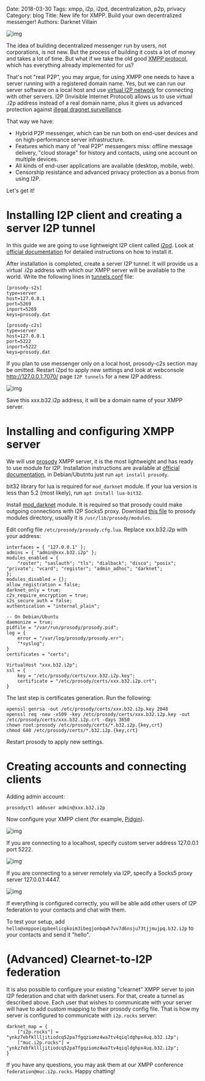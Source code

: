 Date: 2018-03-30
Tags: xmpp, i2p, i2pd, decentralization, p2p, privacy
Category: blog
Title: New life for XMPP. Build your own decentralized messenger!
Authors: Darknet Villain

![img]({static}/images/decentralized-messenger-xmpp/xmpp-1.jpeg)

The idea of building decentralized messenger run by users, not corporations, is not new. But the process of building it costs a lot of money and takes a lot of time. But what if we take the old good [XMPP protocol](https://en.wikipedia.org/wiki/XMPP), which has everything already implemented for us?

That's not "real P2P", you may argue, for using XMPP one needs to have a server running with a registered domain name. Yes, but we can run our server software on a local host and use [virtual I2P network](https://en.wikipedia.org/wiki/I2P) for connecting with other servers. I2P (Invisible Internet Protocol) allows us to use virtual .i2p address instead of a real domain name, plus it gives us advanced protection against [illegal dragnet surveillance](https://en.wikipedia.org/wiki/PRISM_%28surveillance_program%29). 

That way we have:

- Hybrid P2P messenger, which can be run both on end-user devices and on high-performance server infrastructure.
- Features which many of "real P2P" messengers miss: offline message delivery, "cloud storage" for history and contacts, using one account on multiple devices.
- All kinds of end-user applications are available (desktop, mobile, web).
- Censorship resistance and advanced privacy protection as a bonus from using I2P.

Let's get it!

# Installing I2P client and creating a server I2P tunnel

In this guide we are going to use lightweight I2P client called [i2pd](https://github.com/PurpleI2P/i2pd). Look at [official documentation](https://i2pd.readthedocs.io/en/latest/user-guide/install/) for detailed instructions on how to install it.

After installation is completed, create a server I2P tunnel. It will provide us a virtual .i2p address with which our XMPP server will be available to the world. Write the following lines in [tunnels.conf](https://i2pd.readthedocs.io/en/latest/user-guide/tunnels/) file:

    [prosody-s2s]
    type=server
    host=127.0.0.1
    port=5269
    inport=5269
    keys=prosody.dat

    [prosody-c2s]
    type=server
    host=127.0.0.1
    port=5222
    inport=5222
    keys=prosody.dat

If you plan to use messenger only on a local host, prosody-c2s section may be omitted. Restart i2pd to apply new settings and look at webconsole http://127.0.0.1:7070/ page `I2P tunnels` for a new I2P address:

![img]({static}/images/decentralized-messenger-xmpp/xmpp-2.png)

Save this xxx.b32.i2p address, it will be a domain name of your XMPP server.

# Installing and configuring XMPP server

We will use [prosody](https://prosody.im/) XMPP server, it is the most lightweight and has ready to use module for I2P. Installation instructions are available at [official documentation](https://prosody.im/download/start), in Debian/Ubutntu just run `apt install prosody`.

bit32 library for lua is required for `mod_darknet` module. If your lua version is less than 5.2 (most likely), run `apt install lua-bit32`.

Install [mod_darknet](https://github.com/majestrate/mod_darknet) module. It is required so that prosody could make outgoing connections with I2P Socks5 proxy. Download [this file](https://raw.githubusercontent.com/majestrate/mod_darknet/master/mod_darknet.lua) to prosody modules directory, usually it is `/usr/lib/prosody/modules`.

Edit config file `/etc/prosody/prosody.cfg.lua`. Replace xxx.b32.i2p with your address:

    interfaces = { "127.0.0.1" };
    admins = { "admin@xxx.b32.i2p" };
    modules_enabled = {
        "roster"; "saslauth"; "tls"; "dialback"; "disco"; "posix"; "private"; "vcard"; "register"; "admin_adhoc"; "darknet"; 
    };
    modules_disabled = {};
    allow_registration = false;
    darknet_only = true;
    c2s_require_encryption = true;
    s2s_secure_auth = false;
    authentication = "internal_plain";

    -- On Debian/Ubuntu
    daemonize = true;
    pidfile = "/var/run/prosody/prosody.pid";
    log = {
        error = "/var/log/prosody/prosody.err";
        "*syslog";
    }
    certificates = "certs";

    VirtualHost "xxx.b32.i2p";
    ssl = {
        key = "/etc/prosody/certs/xxx.b32.i2p.key";
        certificate = "/etc/prosody/certs/xxx.b32.i2p.crt";
    }
 
The last step is certificates generation. Run the following:

    openssl genrsa -out /etc/prosody/certs/xxx.b32.i2p.key 2048
    openssl req -new -x509 -key /etc/prosody/certs/xxx.b32.i2p.key -out /etc/prosody/certs/xxx.b32.i2p.crt -days 3650
    chown root:prosody /etc/prosody/certs/*.b32.i2p.{key,crt}
    chmod 640 /etc/prosody/certs/*.b32.i2p.{key,crt}

Restart prosody to apply new settings.

# Creating accounts and connecting clients

Adding admin account:

    prosodyctl adduser admin@xxx.b32.i2p

Now configure your XMPP client (for example, [Pidgin](https://pidgin.im)). 

![img]({static}/images/decentralized-messenger-xmpp/xmpp-3.png)

If you are connecting to a localhost, specify custom server address 127.0.0.1 port 5222.

![img]({static}/images/decentralized-messenger-xmpp/xmpp-4.png)

If you are connecting to a server remotely via I2P, specify a Socks5 proxy server 127.0.0.1:4447. 

![img]({static}/images/decentralized-messenger-xmpp/xmpp-5.png)

If everything is configured correctly, you will be able add other users of I2P federation to your contacts and chat with them. 

To test your setup, add `hello@xmppoeiqpbeelicgkoim3ibegjonbqwh7vv7d6nsju73tjjmujpq.b32.i2p` to your contacts and send it "hello".

# (Advanced) Clearnet-to-I2P federation

It is also possible to configure your existing "clearnet" XMPP server to join I2P federation and chat with darknet users. For that, create a tunnel as described above. Each user that wishes to communicate with your server will have to add custom mapping to their prosody config file. That is how my server is configured to communicate with `i2p.rocks` server:

    darknet_map = {
        ["i2p.rocks"] = "ynkz7ebfkllljitiodcq52pa7fgqziomz4wa7tv4qiqldghpx4uq.b32.i2p";
        ["muc.i2p.rocks"] = "ynkz7ebfkllljitiodcq52pa7fgqziomz4wa7tv4qiqldghpx4uq.b32.i2p";
    }
 
If you have any questions, you may ask them at our XMPP conference `federation@muc.i2p.rocks`. Happy chatting! 
